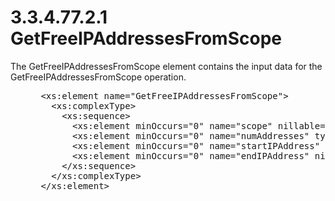 <html dir="LTR" xmlns:mshelp="http://msdn.microsoft.com/mshelp" xmlns:ddue="http://ddue.schemas.microsoft.com/authoring/2003/5" xmlns:xlink="http://www.w3.org/1999/xlink" xmlns:tool="http://www.microsoft.com/tooltip">
 <body>
 <div id="header">
 <h1 class="heading">3.3.4.77.2.1 GetFreeIPAddressesFromScope</h1>
 </div>
 <div id="mainSection">
 <div id="mainBody">
 <div id="allHistory" class="saveHistory"></div>
 <div id="sectionSection0" class="section" name="collapseableSection">
 

<p>The GetFreeIPAddressesFromScope element contains the input
data for the GetFreeIPAddressesFromScope operation.</p>

<dl>
<dd>
<div><pre> &lt;xs:element name=&quot;GetFreeIPAddressesFromScope&quot;&gt;
   &lt;xs:complexType&gt;
     &lt;xs:sequence&gt;
       &lt;xs:element minOccurs=&quot;0&quot; name=&quot;scope&quot; nillable=&quot;true&quot; type=&quot;ipam:DhcpScope&quot; /&gt;
       &lt;xs:element minOccurs=&quot;0&quot; name=&quot;numAddresses&quot; type=&quot;xsd:int&quot; /&gt;
       &lt;xs:element minOccurs=&quot;0&quot; name=&quot;startIPAddress&quot; nillable=&quot;true&quot; type=&quot;sysnet:IPAddress&quot; /&gt;
       &lt;xs:element minOccurs=&quot;0&quot; name=&quot;endIPAddress&quot; nillable=&quot;true&quot; type=&quot;sysnet:IPAddress&quot; /&gt;
     &lt;/xs:sequence&gt;
   &lt;/xs:complexType&gt;
 &lt;/xs:element&gt;
</pre></div>
</dd></dl>


 </div>
 </div>
 </div>
 </body>
</html>